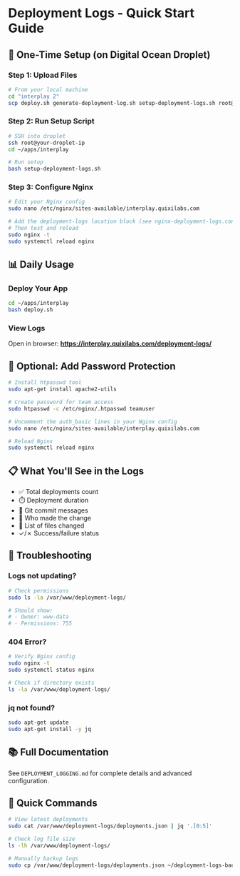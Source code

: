 # Deployment Logs - Quick Start Guide

## 🚀 One-Time Setup (on Digital Ocean Droplet)

### Step 1: Upload Files
```bash
# From your local machine
cd "interplay 2"
scp deploy.sh generate-deployment-log.sh setup-deployment-logs.sh root@your-droplet-ip:~/apps/interplay/
```

### Step 2: Run Setup Script
```bash
# SSH into droplet
ssh root@your-droplet-ip
cd ~/apps/interplay

# Run setup
bash setup-deployment-logs.sh
```

### Step 3: Configure Nginx
```bash
# Edit your Nginx config
sudo nano /etc/nginx/sites-available/interplay.quixilabs.com

# Add the deployment-logs location block (see nginx-deployment-logs.conf)
# Then test and reload
sudo nginx -t
sudo systemctl reload nginx
```

## 📊 Daily Usage

### Deploy Your App
```bash
cd ~/apps/interplay
bash deploy.sh
```

### View Logs
Open in browser: **https://interplay.quixilabs.com/deployment-logs/**

## 🔐 Optional: Add Password Protection

```bash
# Install htpasswd tool
sudo apt-get install apache2-utils

# Create password for team access
sudo htpasswd -c /etc/nginx/.htpasswd teamuser

# Uncomment the auth_basic lines in your Nginx config
sudo nano /etc/nginx/sites-available/interplay.quixilabs.com

# Reload Nginx
sudo systemctl reload nginx
```

## 📋 What You'll See in the Logs

- ✅ Total deployments count
- ⏱️ Deployment duration
- 📝 Git commit messages
- 👤 Who made the change
- 📁 List of files changed
- ✓/✗ Success/failure status

## 🔧 Troubleshooting

### Logs not updating?
```bash
# Check permissions
sudo ls -la /var/www/deployment-logs/

# Should show:
# - Owner: www-data
# - Permissions: 755
```

### 404 Error?
```bash
# Verify Nginx config
sudo nginx -t
sudo systemctl status nginx

# Check if directory exists
ls -la /var/www/deployment-logs/
```

### jq not found?
```bash
sudo apt-get update
sudo apt-get install -y jq
```

## 📚 Full Documentation

See `DEPLOYMENT_LOGGING.md` for complete details and advanced configuration.

## 🎯 Quick Commands

```bash
# View latest deployments
sudo cat /var/www/deployment-logs/deployments.json | jq '.[0:5]'

# Check log file size
ls -lh /var/www/deployment-logs/

# Manually backup logs
sudo cp /var/www/deployment-logs/deployments.json ~/deployment-logs-backup-$(date +%Y%m%d).json
```


